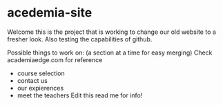 # acedemia-site

Welcome this is the project that is working to change our old website to a fresher look.  Also testing the capabilities of github.

Possible things to work on: (a section at a time for easy merging)
Check academiaedge.com for reference
 - course selection
 - contact us
 - our expierences
 - meet the teachers
Edit this read me for info!